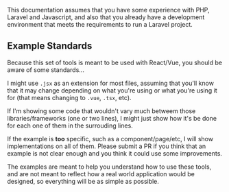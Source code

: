 
This documentation assumes that you have some experience with PHP, Laravel and Javascript, and also that you already have a development environment that meets the requirements to run a Laravel project.

## Example Standards <!-- {docsify-ignore} -->

Because this set of tools is meant to be used with React/Vue, you should be aware of some standards...

I might use `.jsx` as an extension for most files, assuming that you'll know that it may change depending on what you're using or what you're using it for (that means changing to `.vue`, `.tsx`, etc).

If I'm showing some code that wouldn't vary much betweem those libraries/frameworks (one or two lines), I might just show how it's be done for each one of them in the surrouding lines.

If the example is **too** specific, such as a component/page/etc, I will show implementations on all of them. Please submit a PR if you think that an example is not clear enough and you think it could use some improvements.

The examples are meant to help you understand how to use these tools, and are not meant to reflect how a real world application would be designed, so everything will be as simple as possible.
